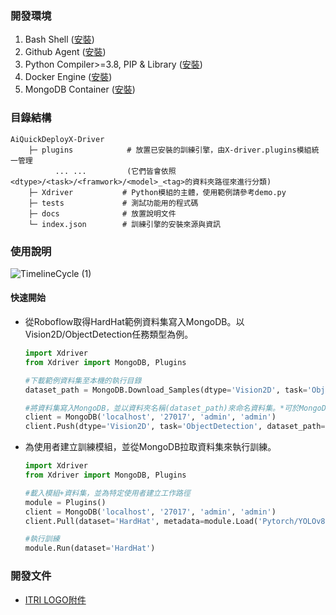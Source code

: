 ### 開發環境
1. Bash Shell ([安裝](https://itsfoss.com/install-bash-on-windows/))
2. Github Agent ([安裝](https://desktop.github.com/))
3. Python Compiler>=3.8, PIP & Library ([安裝](https://github.com/R300-AI/AiQuickDeployX-Driver/blob/main/docs/Python%20Installation.md))
4. Docker Engine ([安裝](https://docs.docker.com/engine/install/))
5. MongoDB Container ([安裝](https://github.com/R300-AI/AiQuickDeployX-Driver/blob/main/docs/MongoDB%20installation.md))
    
### 目錄結構
```
AiQuickDeployX-Driver
    ├─ plugins            # 放置已安裝的訓練引擎，由X-driver.plugins模組統一管理
          ... ...         (它們皆會依照<dtype>/<task>/<framwork>/<model>_<tag>的資料夾路徑來進行分類)
    ├─ Xdriver           # Python模組的主體，使用範例請參考demo.py
    ├─ tests             # 測試功能用的程式碼
    ├─ docs              # 放置說明文件
    └─ index.json        # 訓練引擎的安裝來源與資訊
```

### 使用說明
![TimelineCycle (1)](https://github.com/R300-AI/AiQuickDeployX-Driver/assets/140595764/45c77655-f30d-4f00-9f1e-c8549199628a)

#### 快速開始
* 從Roboflow取得HardHat範例資料集寫入MongoDB。以Vision2D/ObjectDetection任務類型為例。
    ```python
    import Xdriver
    from Xdriver import MongoDB, Plugins
    
    #下載範例資料集至本機的執行目錄
    dataset_path = MongoDB.Download_Samples(dtype='Vision2D', task='ObjectDetection')
    
    #將資料集寫入MongoDB，並以資料夾名稱(dataset_path)來命名資料集。*可於MongoDB中檢視
    client = MongoDB('localhost', '27017', 'admin', 'admin')
    client.Push(dtype='Vision2D', task='ObjectDetection', dataset_path=dataset_path)
    ```
* 為使用者建立訓練模組，並從MongoDB拉取資料集來執行訓練。
    ```python
    import Xdriver
    from Xdriver import MongoDB, Plugins
    
    #載入模組+資料集，並為特定使用者建立工作路徑
    module = Plugins()
    client = MongoDB('localhost', '27017', 'admin', 'admin')
    client.Pull(dataset='HardHat', metadata=module.Load('Pytorch/YOLOv8n', username='markov'))

    #執行訓練
    module.Run(dataset='HardHat')
    ```
    
### 開發文件
* [ITRI LOGO附件](https://github.com/R300-AI/AiQuickDeployX-Driver/tree/main/docs/logo/LOGO)
